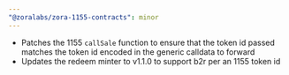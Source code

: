 ```yaml
---
"@zoralabs/zora-1155-contracts": minor
---
```


- Patches the 1155 `callSale` function to ensure that the token id passed matches the token id encoded in the generic calldata to forward
- Updates the redeem minter to v1.1.0 to support b2r per an 1155 token id
